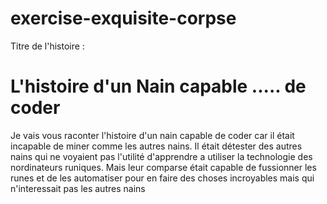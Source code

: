# exercise-exquisite-corpse

Titre de l'histoire : 
# L'histoire d'un Nain capable ..... de coder

Je vais vous raconter l'histoire d'un nain capable de coder car il était incapable de miner comme les autres nains. Il était détester des autres nains qui ne voyaient pas l'utilité d'apprendre a utiliser la technologie des nordinateurs runiques. Mais leur comparse était capable de fussionner les runes et de les automatiser pour en faire des choses incroyables mais qui n'interessait pas les autres nains